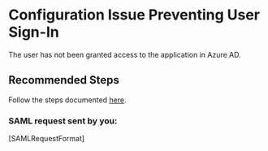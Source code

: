 <properties
    pageTitle="Enterprise Application - Config issue preventing user sign-in"
    description="Enterprise Application - Config issue preventing user sign-in"
    infoBubbleText="See details on the right"
    service="microsoft.activedirectory"
    resource=""
    authors="luleon"
    ms.author="luleon"
    displayOrder="1"
    articleId="Application_SignIn_ADSTS_With_SAML_Request_50105"
    diagnosticScenario="EnterpriseApps"
    selfHelpType="diagnostics"
    supportTopicIds=""
    resourceTags=""
    productPesIds=""
    cloudEnvironments="public, Fairfax, Mooncake"
	ownershipId="AzureIdentity_B2B"
/>

# Configuration Issue Preventing User Sign-In
<!--issueDescription-->
The user has not been granted access to the application in Azure AD. 
<!--/issueDescription-->

## **Recommended Steps**
Follow the steps documented [here](https://docs.microsoft.com/azure/active-directory/manage-apps/application-sign-in-problem-federated-sso-gallery#user-not-assigned-a-role).

### SAML request sent by you:			
<!--$SAMLRequestFormat-->[SAMLRequestFormat]<!--/$SAMLRequestFormat-->
